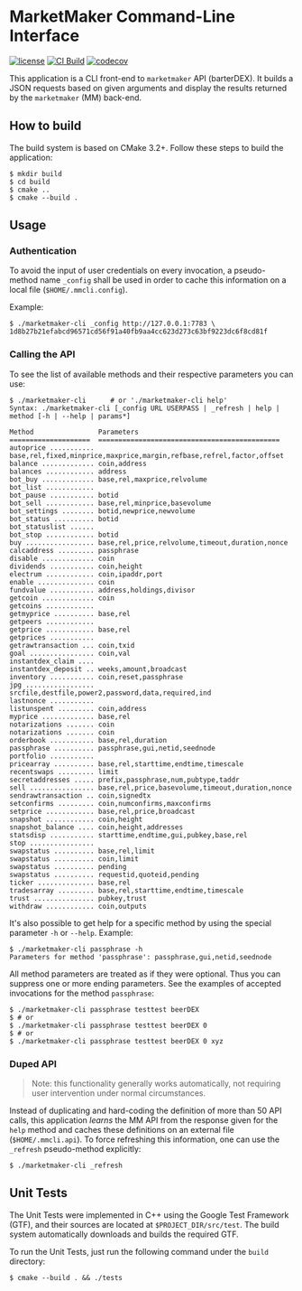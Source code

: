 # MarketMaker Command-Line Interface

[![license](https://img.shields.io/github/license/eliezio/marketmaker-cli.svg)]()
[![CI Build](https://travis-ci.org/eliezio/marketmaker-cli.svg?branch=master)]()
[![codecov](https://codecov.io/gh/eliezio/marketmaker-cli/branch/master/graph/badge.svg)](https://codecov.io/gh/eliezio/marketmaker-cli)

This application is a CLI front-end to `marketmaker` API (barterDEX).
It builds a JSON requests based on given arguments and display the results returned by the `marketmaker` (MM) back-end.

## How to build

The build system is based on CMake 3.2+. Follow these steps to build the application:

```console
$ mkdir build
$ cd build
$ cmake ..
$ cmake --build .
```

## Usage

### Authentication

To avoid the input of user credentials on every invocation, a pseudo-method name `_config` shall be used in order to 
cache this information on a local file (`$HOME/.mmcli.config`).

Example:

```console
$ ./marketmaker-cli _config http://127.0.0.1:7783 \
1d8b27b21efabcd96571cd56f91a40fb9aa4cc623d273c63bf9223dc6f8cd81f
```

### Calling the API

To see the list of available methods and their respective parameters you can use:
```console
$ ./marketmaker-cli      # or './marketmaker-cli help'
Syntax: ./marketmaker-cli [_config URL USERPASS | _refresh | help | method [-h | --help | params*]

Method                Parameters
====================  =============================================
autoprice ........... base,rel,fixed,minprice,maxprice,margin,refbase,refrel,factor,offset
balance ............. coin,address
balances ............ address
bot_buy ............. base,rel,maxprice,relvolume
bot_list ............ 
bot_pause ........... botid
bot_sell ............ base,rel,minprice,basevolume
bot_settings ........ botid,newprice,newvolume
bot_status .......... botid
bot_statuslist ...... 
bot_stop ............ botid
buy ................. base,rel,price,relvolume,timeout,duration,nonce
calcaddress ......... passphrase
disable ............. coin
dividends ........... coin,height
electrum ............ coin,ipaddr,port
enable .............. coin
fundvalue ........... address,holdings,divisor
getcoin ............. coin
getcoins ............ 
getmyprice .......... base,rel
getpeers ............ 
getprice ............ base,rel
getprices ........... 
getrawtransaction ... coin,txid
goal ................ coin,val
instantdex_claim .... 
instantdex_deposit .. weeks,amount,broadcast
inventory ........... coin,reset,passphrase
jpg ................. srcfile,destfile,power2,password,data,required,ind
lastnonce ........... 
listunspent ......... coin,address
myprice ............. base,rel
notarizations ....... coin
notarizations ....... coin
orderbook ........... base,rel,duration
passphrase .......... passphrase,gui,netid,seednode
portfolio ........... 
pricearray .......... base,rel,starttime,endtime,timescale
recentswaps ......... limit
secretaddresses ..... prefix,passphrase,num,pubtype,taddr
sell ................ base,rel,price,basevolume,timeout,duration,nonce
sendrawtransaction .. coin,signedtx
setconfirms ......... coin,numconfirms,maxconfirms
setprice ............ base,rel,price,broadcast
snapshot ............ coin,height
snapshot_balance .... coin,height,addresses
statsdisp ........... starttime,endtime,gui,pubkey,base,rel
stop ................ 
swapstatus .......... base,rel,limit
swapstatus .......... coin,limit
swapstatus .......... pending
swapstatus .......... requestid,quoteid,pending
ticker .............. base,rel
tradesarray ......... base,rel,starttime,endtime,timescale
trust ............... pubkey,trust
withdraw ............ coin,outputs
```

It's also possible to get help for a specific method by using the special parameter `-h` or `--help`. Example:

```console
$ ./marketmaker-cli passphrase -h 
Parameters for method 'passphrase': passphrase,gui,netid,seednode
```

All method parameters are treated as if they were optional. Thus you can suppress one or more ending parameters.
See the examples of accepted invocations for the method `passphrase`:

```console
$ ./marketmaker-cli passphrase testtest beerDEX
$ # or  
$ ./marketmaker-cli passphrase testtest beerDEX 0
$ # or  
$ ./marketmaker-cli passphrase testtest beerDEX 0 xyz
```

### Duped API

> Note: this functionality generally works automatically, not requiring user intervention under normal
> circumstances.   

Instead of duplicating and hard-coding the definition of more than 50 API calls, this application *learns* the MM API 
from the response given for the `help` method and caches these definitions on an external file (`$HOME/.mmcli.api`).
To force refreshing this information, one can use the `_refresh` pseudo-method explicitly:

```console
$ ./marketmaker-cli _refresh
```

## Unit Tests

The Unit Tests were implemented in C++ using the Google Test Framework (GTF), and their sources are located at 
`$PROJECT_DIR/src/test`. The build system automatically downloads and builds the required GTF.

To run the Unit Tests, just run the following command under the `build` directory:

```console
$ cmake --build . && ./tests
```
